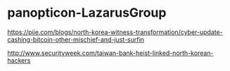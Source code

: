 # panopticon-LazarusGroup

https://piie.com/blogs/north-korea-witness-transformation/cyber-update-cashing-bitcoin-other-mischief-and-just-surfin

http://www.securityweek.com/taiwan-bank-heist-linked-north-korean-hackers
